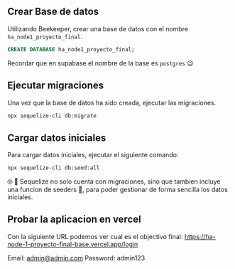 ## Crear Base de datos

Utilizando Beekeeper, crear una base de datos con el nombre `ha_node1_proyecto_final`.

```sql
CREATE DATABASE ha_node1_proyecto_final;
```

Recordar que en supabase el nombre de la base es `postgres` 😉

## Ejecutar migraciones

Una vez que la base de datos ha sido creada, ejecutar las migraciones.

```sh
npx sequelize-cli db:migrate
```

## Cargar datos iniciales

Para cargar datos iniciales, ejecutar el siguiente comando:

```sh
npx sequelize-cli db:seed:all
```

🤓 📝
Sequelize no solo cuenta con migraciones, sino que tambien incluye una funcion de seeders 🌱, para poder gestionar de forma sencilla los datos iniciales.

## Probar la aplicacion en vercel

Con la siguiente URL podemos ver cual es el objectivo final: https://ha-node-1-proyecto-final-base.vercel.app/login

Email: admin@admin.com
Password: admin123

